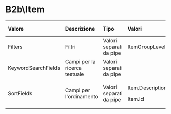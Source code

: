 # B2b\Item

<table>
  <thead>
    <tr>
      <th style="text-align:left">Valore</th>
      <th style="text-align:left">Descrizione</th>
      <th style="text-align:left">Tipo</th>
      <th style="text-align:left">Valori</th>
      <th style="text-align:left">Valore di default</th>
    </tr>
  </thead>
  <tbody>
    <tr>
      <td style="text-align:left">Filters</td>
      <td style="text-align:left">Filtri</td>
      <td style="text-align:left">Valori separati da pipe</td>
      <td style="text-align:left">ItemGroupLevel</td>
      <td style="text-align:left"></td>
    </tr>
    <tr>
      <td style="text-align:left">KeywordSearchFields</td>
      <td style="text-align:left">Campi per la ricerca testuale</td>
      <td style="text-align:left">Valori separati da pipe</td>
      <td style="text-align:left"></td>
      <td style="text-align:left">Id|Description</td>
    </tr>
    <tr>
      <td style="text-align:left">SortFields</td>
      <td style="text-align:left">Campi per l'ordinamento</td>
      <td style="text-align:left">Valori separati da pipe</td>
      <td style="text-align:left">
        <p>Item.Description</p>
        <p>Item.Id</p>
      </td>
      <td style="text-align:left"></td>
    </tr>
  </tbody>
</table>